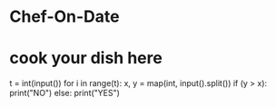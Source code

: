 # Chef-On-Date
# cook your dish here
t = int(input())
for i in range(t):
    x, y = map(int, input().split())
    if (y > x):
        print("NO")
    else:
        print("YES")
